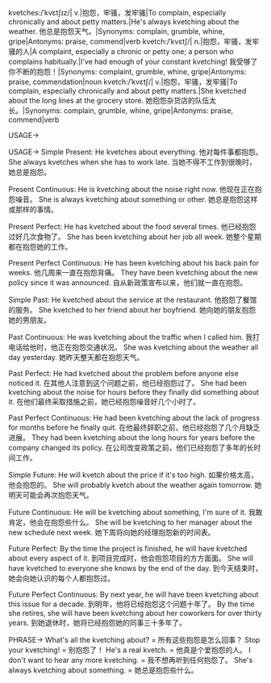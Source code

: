 kvetches:/ˈkvɛtʃɪz/| v.|抱怨，牢骚，发牢骚|To complain, especially chronically and about petty matters.|He's always kvetching about the weather. 他总是抱怨天气。|Synonyms: complain, grumble, whine, gripe|Antonyms: praise, commend|verb
kvetch:/ˈkvɛtʃ/| n.|抱怨，牢骚，发牢骚的人|A complaint, especially a chronic or petty one; a person who complains habitually.|I've had enough of your constant kvetching! 我受够了你不断的抱怨！|Synonyms: complaint, grumble, whine, gripe|Antonyms: praise, commendation|noun
kvetch:/ˈkvɛtʃ/| v.|抱怨，牢骚，发牢骚|To complain, especially chronically and about petty matters.|She kvetched about the long lines at the grocery store. 她抱怨杂货店的队伍太长。|Synonyms: complain, grumble, whine, gripe|Antonyms: praise, commend|verb


USAGE->

USAGE->
Simple Present:
He kvetches about everything. 他对每件事都抱怨。
She always kvetches when she has to work late. 当她不得不工作到很晚时，她总是抱怨。

Present Continuous:
He is kvetching about the noise right now. 他现在正在抱怨噪音。
She is always kvetching about something or other. 她总是抱怨这样或那样的事情。

Present Perfect:
He has kvetched about the food several times. 他已经抱怨过好几次食物了。
She has been kvetching about her job all week. 她整个星期都在抱怨她的工作。

Present Perfect Continuous:
He has been kvetching about his back pain for weeks. 他几周来一直在抱怨背痛。
They have been kvetching about the new policy since it was announced. 自从新政策宣布以来，他们就一直在抱怨。

Simple Past:
He kvetched about the service at the restaurant. 他抱怨了餐馆的服务。
She kvetched to her friend about her boyfriend. 她向她的朋友抱怨她的男朋友。

Past Continuous:
He was kvetching about the traffic when I called him. 我打电话给他时，他正在抱怨交通状况。
She was kvetching about the weather all day yesterday. 她昨天整天都在抱怨天气。

Past Perfect:
He had kvetched about the problem before anyone else noticed it. 在其他人注意到这个问题之前，他已经抱怨过了。
She had been kvetching about the noise for hours before they finally did something about it.  在他们最终采取措施之前，她已经抱怨噪音好几个小时了。

Past Perfect Continuous:
He had been kvetching about the lack of progress for months before he finally quit. 在他最终辞职之前，他已经抱怨了几个月缺乏进展。
They had been kvetching about the long hours for years before the company changed its policy. 在公司改变政策之前，他们已经抱怨了多年的长时间工作。

Simple Future:
He will kvetch about the price if it's too high. 如果价格太高，他会抱怨的。
She will probably kvetch about the weather again tomorrow. 她明天可能会再次抱怨天气。

Future Continuous:
He will be kvetching about something, I'm sure of it. 我敢肯定，他会在抱怨些什么。
She will be kvetching to her manager about the new schedule next week. 她下周将向她的经理抱怨新的时间表。

Future Perfect:
By the time the project is finished, he will have kvetched about every aspect of it. 到项目完成时，他会抱怨项目的方方面面。
She will have kvetched to everyone she knows by the end of the day. 到今天结束时，她会向她认识的每个人都抱怨过。

Future Perfect Continuous:
By next year, he will have been kvetching about this issue for a decade. 到明年，他将已经抱怨这个问题十年了。
By the time she retires, she will have been kvetching about her coworkers for over thirty years. 到她退休时，她将已经抱怨她的同事三十多年了。


PHRASE->
What's all the kvetching about? =  所有这些抱怨是怎么回事？
Stop your kvetching! =  别抱怨了！
He's a real kvetch. = 他真是个爱抱怨的人。
I don't want to hear any more kvetching. = 我不想再听到任何抱怨了。
She's always kvetching about something. = 她总是抱怨些什么。
